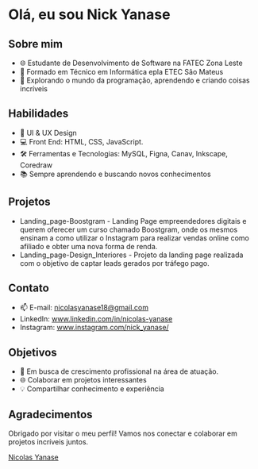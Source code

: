 # Olá, eu sou Nick Yanase

## Sobre mim

- 🌐 Estudante de Desenvolvimento de Software na FATEC Zona Leste
- 💼 Formado em Técnico em Informática epla ETEC São Mateus
- 🚀 Explorando o mundo da programação, aprendendo e criando coisas incríveis

## Habilidades

- 🎨 UI & UX Design
- 💻 Front End: HTML, CSS, JavaScript.
- 🛠️ Ferramentas e Tecnologias: MySQL, Figna, Canav, Inkscape, Coredraw
- 📚 Sempre aprendendo e buscando novos conhecimentos

## Projetos

- Landing_page-Boostgram - Landing Page empreendedores digitais e querem oferecer um curso chamado Boostgram, onde os mesmos ensinam a como utilizar o Instagram para realizar vendas online como afiliado e obter uma nova forma de renda.
- Landing_page-Design_Interiores - Projeto da landing page realizada com o objetivo de captar leads gerados por tráfego pago.

## Contato

- 📫 E-mail: nicolasyanase18@gmail.com
- LinkedIn: www.linkedin.com/in/nicolas-yanase
- Instagram: www.instagram.com/nick_yanase/

## Objetivos

- 🌱 Em busca de crescimento profissional na área de atuação.
- 🌐 Colaborar em projetos interessantes
- 💡 Compartilhar conhecimento e experiência

## Agradecimentos

Obrigado por visitar o meu perfil! Vamos nos conectar e colaborar em projetos incríveis juntos.
<div class="badge-base LI-profile-badge" data-locale="pt_BR" data-size="medium" data-theme="dark" data-type="HORIZONTAL" data-vanity="nicolas-yanase" data-version="v1"><a class="badge-base__link LI-simple-link" href="https://br.linkedin.com/in/nicolas-yanase?trk=profile-badge">Nicolas Yanase</a></div>
              

